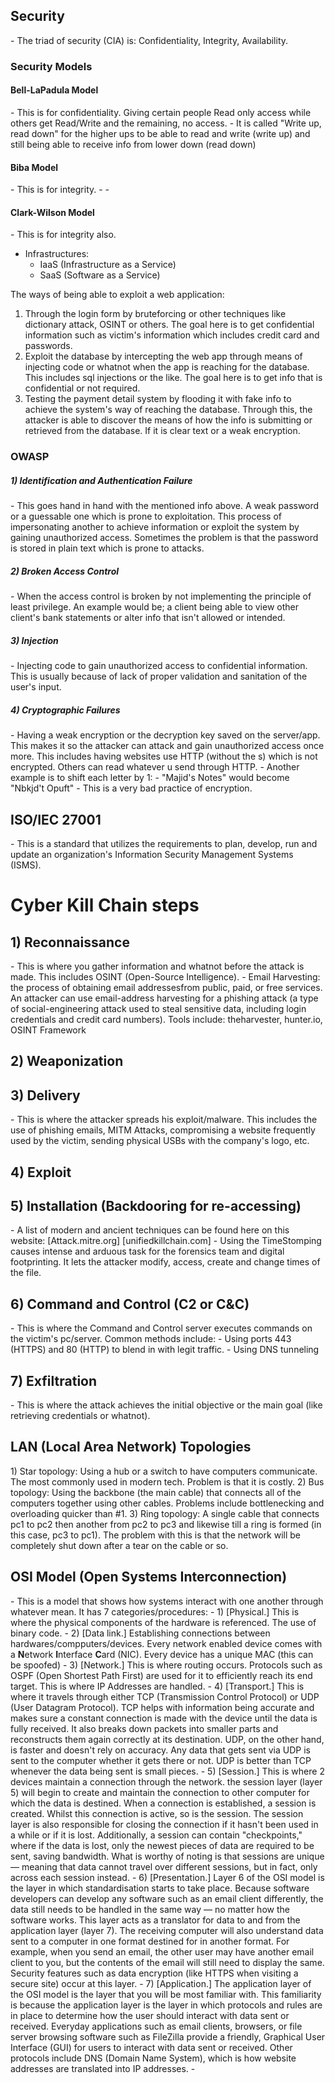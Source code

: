 <h2> Security </h2>
	- The triad of security (CIA) is: Confidentiality, Integrity, Availability.
<h3> Security Models </h3>
<h4> Bell-LaPadula Model </h4>
	- This is for confidentiality. Giving certain people Read only access while others get Read/Write and the remaining, no access.
	- It is called "Write up, read down" for the higher ups to be able to read and write (write up) and still being able to receive info from lower down (read down)
<h4> Biba Model </h4>
	- This is for integrity.
	- 
	-
<h4> Clark-Wilson Model </h4>
	- This is for integrity also.




- Infrastructures:
	- IaaS (Infrastructure as a Service)
	- SaaS (Software as a Service)


The ways of being able to exploit a web application:
1) Through the login form by bruteforcing or other techniques like dictionary attack, OSINT or others. The goal here is to get confidential information such as victim's information which includes credit card and passwords.
2) Exploit the database by intercepting the web app through means of injecting code or whatnot when the app is reaching for the database. This includes sql injections or the like. The goal here is to get info that is confidential or not required.
3) Testing the payment detail system by flooding it with fake info to achieve the system's way of reaching the database. Through this, the attacker is able to discover the means of how the info is submitting or retrieved from the database. If it is clear text or a weak encryption. 









<h3> OWASP </h3>
<h5> 1) Identification and Authentication Failure </h5> 
- This goes hand in hand with the mentioned info above.  A weak password or a guessable one which is prone to exploitation. This process of impersonating another to achieve information or exploit the system by gaining unauthorized access. Sometimes the problem is that the password is stored in plain text which is prone to attacks.

<h5> 2) Broken Access Control </h5>
- When the access control is broken by not implementing the principle of least privilege. An example would be; a client being able to view other client's bank statements or alter info that isn't allowed or intended. 

<h5> 3) Injection </h5>
- Injecting code to gain unauthorized access to confidential information. This is usually because of lack of proper validation and sanitation of the user's input. 

<h5> 4) Cryptographic Failures </h5>
- Having a weak encryption or the decryption key saved on the server/app. This makes it so the attacker can attack and gain unauthorized access once more. This includes having websites use HTTP (without the s) which is not encrypted. Others can read whatever u send through HTTP. 
- Another example is to shift each letter by 1:
	- "Majid's Notes" would become "Nbkjd't Opuft"
- This is a very bad practice of encryption.









<h2> ISO/IEC 27001 </h2>
- This is a standard that utilizes the requirements to plan, develop, run and update an organization's Information Security Management Systems (ISMS).









<h1> Cyber Kill Chain steps </h1>
<h2> 1) Reconnaissance </h2>
- This is where you gather information and whatnot before the attack is made. This includes OSINT (Open-Source Intelligence). 
	- Email Harvesting: the process of obtaining email addressesfrom public, paid, or free services. An attacker can use email-address harvesting for a phishing attack (a type of social-engineering attack used to steal sensitive data, including login credentials and credit card numbers). Tools include: theharvester, hunter.io, OSINT Framework

<h2> 2) Weaponization </h2>
<h2> 3) Delivery </h2>
- This is where the attacker spreads his exploit/malware. This includes the use of phishing emails, MITM Attacks, compromising a website frequently used by the victim, sending physical USBs with the company's logo, etc.
<h2> 4) Exploit </h2>
<h2> 5) Installation (Backdooring for re-accessing) </h2>
- A list of modern and ancient techniques can be found here on this website: [Attack.mitre.org]  [unifiedkillchain.com]
- Using the TimeStomping causes intense and arduous task for the forensics team and digital footprinting. It lets the attacker modify, access, create and change times of the file.
<h2> 6) Command and Control (C2 or C&C) </h2>
- This is where the Command and Control server executes commands on the victim's pc/server. Common methods include:
	- Using ports 443 (HTTPS) and 80 (HTTP) to blend in with legit traffic.
	- Using DNS tunneling
<h2> 7) Exfiltration </h2>
- This is where the attack achieves the initial objective or the main goal (like retrieving credentials or whatnot).







<h2> LAN (Local Area Network) Topologies </h2>
1) Star topology: Using a hub or a switch to have computers communicate. The most commonly used in modern tech. Problem is that it is costly.
2) Bus topology: Using the backbone (the main cable) that connects all of the computers together using other cables. Problems include bottlenecking and overloading quicker than #1.
3) Ring topology: A single cable that connects pc1 to pc2 then another from pc2 to pc3 and likewise till a ring is formed (in this case, pc3 to pc1). The problem with this is that the network will be completely shut down after a tear on the cable or so. 






<h2> OSI Model (Open Systems Interconnection) </h2>
- This is a model that shows how systems interact with one another through whatever mean. It has 7 categories/procedures:
	- 1) [Physical.] This is where the physical components of the hardware is referenced. The use of binary code.
	- 2) [Data link.] Establishing connections between hardwares/compputers/devices. Every network enabled device comes with a <b>N</b>etwork <b>I</b>nterface <b>C</b>ard (NIC). Every device has a unique MAC (this can be spoofed)
	- 3) [Network.] This is where routing occurs. Protocols such as OSPF (Open Shortest Path First) are used for it to efficiently reach its end target. This is where IP Addresses are handled.
	- 4) [Transport.] This is where it travels through either TCP (Transmission Control Protocol) or UDP (User Datagram Protocol). TCP helps with information being accurate and makes sure a constant connection is made with the device until the data is fully received. It also breaks down packets into smaller parts and reconstructs them again correctly at its destination. UDP, on the other hand, is faster and doesn't rely on accuracy. Any data that gets sent via UDP is sent to the computer whether it gets there or not. UDP is better than TCP whenever the data being sent is small pieces.
	- 5) [Session.] This is where 2 devices maintain a connection through the network. the session layer (layer 5) will begin to create and maintain the connection to other computer for which the data is destined. When a connection is established, a session is created. Whilst this connection is active, so is the session. The session layer is also responsible for closing the connection if it hasn't been used in a while or if it is lost. Additionally, a session can contain "checkpoints," where if the data is lost, only the newest pieces of data are required to be sent, saving bandwidth. What is worthy of noting is that sessions are unique — meaning that data cannot travel over different sessions, but in fact, only across each session instead.
	- 6) [Presentation.] Layer 6 of the OSI model is the layer in which standardisation starts to take place. Because software developers can develop any software such as an email client differently, the data still needs to be handled in the same way — no matter how the software works. This layer acts as a translator for data to and from the application layer (layer 7). The receiving computer will also understand data sent to a computer in one format destined for in another format. For example, when you send an email, the other user may have another email client to you, but the contents of the email will still need to display the same. Security features such as data encryption (like HTTPS when visiting a secure site) occur at this layer.
	- 7) [Application.] The application layer of the OSI model is the layer that you will be most familiar with. This familiarity is because the application layer is the layer in which protocols and rules are in place to determine how the user should interact with data sent or received. Everyday applications such as email clients, browsers, or file server browsing software such as FileZilla provide a friendly, Graphical User Interface (GUI) for users to interact with data sent or received. Other protocols include DNS (Domain Name System), which is how website addresses are translated into IP addresses.
	- 